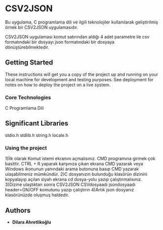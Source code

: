 # CSV2JSON

Bu uygulama, C programlama dili ve ilgili teknolojiler kullanılarak geliştirilmiş örnek bir CSV2JSON uygulamasıdır.

CSV2JSON uygulaması komut satırından aldığı 4 adet parametre ile csv formatındaki bir dosyayı json formatındaki bir dosyaya dönüştürebilmektedir.

## Getting Started

These instructions will get you a copy of the project up and running on your local machine for development and testing purposes. See deployment for notes on how to deploy the project on a live system.


### Core Technologies
 C Programlama Dili

## Significant Libraries
stdio.h
stdlib.h
string.h
locale.h
### Using the project
1)İlk olarak Komut istemi ekranını açmalısınız. CMD programına girmek çok basittir. CTRL + R yaparak karşınıza çıkan ekrana CMD yazarak veya Windows ikonunun yanındaki arama butonuna basıp CMD yazarak ulaşabilmeniz mümkündür.
2)C dosyanızın bulunduğu klasörün dizinini kopyalayıp açılan siyah ekrana cd dosya-yolu yazıp çalıştırmalısınız.
3)Dizine ulaştıktan sonra CSV2JSON CSVdosyaadı jsondosyaadı header=ON/OFF komutunu yazıp çalıştırın 
4)Artık json dosyanız klasörünüzde oluşmuş haldedir.
## Authors

* **Dilara Ahretlikoğlu**


